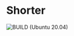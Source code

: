 # Shorter

![BUILD (Ubuntu 20.04)](https://github.com/alekseinovikov/Shorter/workflows/BUILD%20(Ubuntu%2020.04)/badge.svg)
